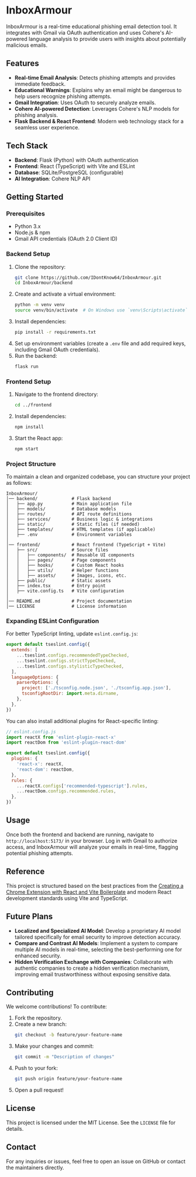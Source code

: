 # InboxArmour

InboxArmour is a real-time educational phishing email detection tool. It integrates with Gmail via OAuth authentication and uses Cohere's AI-powered language analysis to provide users with insights about potentially malicious emails.

## Features

- **Real-time Email Analysis**: Detects phishing attempts and provides immediate feedback.
- **Educational Warnings**: Explains why an email might be dangerous to help users recognize phishing attempts.
- **Gmail Integration**: Uses OAuth to securely analyze emails.
- **Cohere AI-powered Detection**: Leverages Cohere's NLP models for phishing analysis.
- **Flask Backend & React Frontend**: Modern web technology stack for a seamless user experience.

## Tech Stack

- **Backend**: Flask (Python) with OAuth authentication
- **Frontend**: React (TypeScript) with Vite and ESLint
- **Database**: SQLite/PostgreSQL (configurable)
- **AI Integration**: Cohere NLP API

## Getting Started

### Prerequisites

- Python 3.x
- Node.js & npm
- Gmail API credentials (OAuth 2.0 Client ID)

### Backend Setup

1. Clone the repository:
   ```sh
   git clone https://github.com/IDontKnow64/InboxArmour.git
   cd InboxArmour/backend
   ```
2. Create and activate a virtual environment:
   ```sh
   python -m venv venv
   source venv/bin/activate  # On Windows use `venv\Scripts\activate`
   ```
3. Install dependencies:
   ```sh
   pip install -r requirements.txt
   ```
4. Set up environment variables (create a `.env` file and add required keys, including Gmail OAuth credentials).
5. Run the backend:
   ```sh
   flask run
   ```

### Frontend Setup

1. Navigate to the frontend directory:
   ```sh
   cd ../frontend
   ```
2. Install dependencies:
   ```sh
   npm install
   ```
3. Start the React app:
   ```sh
   npm start
   ```

### Project Structure

To maintain a clean and organized codebase, you can structure your project as follows:

```
InboxArmour/
│── backend/             # Flask backend
│   ├── app.py           # Main application file
│   ├── models/          # Database models
│   ├── routes/          # API route definitions
│   ├── services/        # Business logic & integrations
│   ├── static/          # Static files (if needed)
│   ├── templates/       # HTML templates (if applicable)
│   ├── .env             # Environment variables
│
│── frontend/            # React frontend (TypeScript + Vite)
│   ├── src/             # Source files
│   │   ├── components/  # Reusable UI components
│   │   ├── pages/       # Page components
│   │   ├── hooks/       # Custom React hooks
│   │   ├── utils/       # Helper functions
│   │   ├── assets/      # Images, icons, etc.
│   ├── public/          # Static assets
│   ├── index.tsx        # Entry point
│   ├── vite.config.ts   # Vite configuration
│
│── README.md            # Project documentation
│── LICENSE              # License information
```

### Expanding ESLint Configuration

For better TypeScript linting, update `eslint.config.js`:

```js
export default tseslint.config({
  extends: [
    ...tseslint.configs.recommendedTypeChecked,
    ...tseslint.configs.strictTypeChecked,
    ...tseslint.configs.stylisticTypeChecked,
  ],
  languageOptions: {
    parserOptions: {
      project: ['./tsconfig.node.json', './tsconfig.app.json'],
      tsconfigRootDir: import.meta.dirname,
    },
  },
})
```

You can also install additional plugins for React-specific linting:

```js
// eslint.config.js
import reactX from 'eslint-plugin-react-x'
import reactDom from 'eslint-plugin-react-dom'

export default tseslint.config({
  plugins: {
    'react-x': reactX,
    'react-dom': reactDom,
  },
  rules: {
    ...reactX.configs['recommended-typescript'].rules,
    ...reactDom.configs.recommended.rules,
  },
})
```

## Usage

Once both the frontend and backend are running, navigate to `http://localhost:5173/` in your browser. Log in with Gmail to authorize access, and InboxArmour will analyze your emails in real-time, flagging potential phishing attempts.

## Reference

This project is structured based on the best practices from the [Creating a Chrome Extension with React and Vite Boilerplate](https://medium.com/@5tigerjelly/creating-a-chrome-extension-with-react-and-vite-boilerplate-provided-db3d14473bf6) and modern React development standards using Vite and TypeScript.

## Future Plans

- **Localized and Specialized AI Model**: Develop a proprietary AI model tailored specifically for email security to improve detection accuracy.
- **Compare and Contrast AI Models**: Implement a system to compare multiple AI models in real-time, selecting the best-performing one for enhanced security.
- **Hidden Verification Exchange with Companies**: Collaborate with authentic companies to create a hidden verification mechanism, improving email trustworthiness without exposing sensitive data.

## Contributing

We welcome contributions! To contribute:
1. Fork the repository.
2. Create a new branch:
   ```sh
   git checkout -b feature/your-feature-name
   ```
3. Make your changes and commit:
   ```sh
   git commit -m "Description of changes"
   ```
4. Push to your fork:
   ```sh
   git push origin feature/your-feature-name
   ```
5. Open a pull request!

## License

This project is licensed under the MIT License. See the `LICENSE` file for details.

## Contact

For any inquiries or issues, feel free to open an issue on GitHub or contact the maintainers directly.

